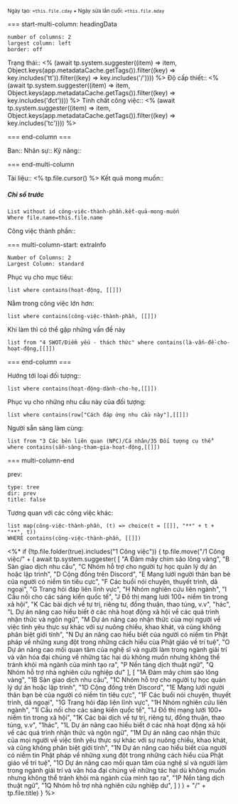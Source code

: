 <sub>Ngày tạo: `=this.file.cday` • Ngày sửa lần cuối: `=this.file.mday`</sub>

=== start-multi-column: headingData
```column-settings  
number of columns: 2
largest column: left
border: off
```

Trạng thái:: <% (await tp.system.suggester((item) => item, Object.keys(app.metadataCache.getTags()).filter((key) => key.includes('tt')).filter((key) => key.includes('/')))) %>
Độ cấp thiết:: <% (await tp.system.suggester((item) => item, Object.keys(app.metadataCache.getTags()).filter((key) => key.includes('đct')))) %>
Tính chất công việc:: <% (await tp.system.suggester((item) => item, Object.keys(app.metadataCache.getTags()).filter((key) => key.includes('tc')))) %>

=== end-column ===

Ban:: 
Nhân sự::
Kỹ năng::

=== end-multi-column

Tài liệu:: <% tp.file.cursor() %>
Kết quả mong muốn:: 
##### Chỉ số trước

```dataview
List without id công-việc-thành-phần.kết-quả-mong-muốn
Where file.name=this.file.name
```
Công việc thành phần:: 

=== multi-column-start: extraInfo
```column-settings
Number of Columns: 2
Largest Column: standard
```

Phục vụ cho mục tiêu:
```dataview
list where contains(hoạt-động, [[]])
```
Nằm trong công việc lớn hơn:
```dataview
list where contains(công-việc-thành-phần, [[]])
```
Khi làm thì có thể gặp những vấn đề này
```dataview
list from "4 SWOT/Điểm yếu - thách thức" where contains(là-vấn-đề-cho-hoạt-động,[[]])
```

=== end-column ===

Hướng tới loại đối tượng::
```dataview
list where contains(hoạt-động-dành-cho-họ,[[]])
```
Phục vụ cho những nhu cầu này của đối tượng:
```dataview
list where contains(row["Cách đáp ứng nhu cầu này"],[[]])
```
Người sẵn sàng làm cùng:
```dataview
list from "3 Các bên liên quan (NPC)/Cá nhân/35 Đối tượng cụ thể" where contains(sẵn-sàng-tham-gia-hoạt-động,[[]])
```

=== multi-column-end

prev:
```breadcrumbs
type: tree
dir: prev
title: false
```

Tương quan với các công việc khác:
```dataview 
list map(công-việc-thành-phần, (t) => choice(t = [[]], "**" + t + "**", t))
WHERE contains(công-việc-thành-phần, [[]])
```

<%* if (!tp.file.folder(true).includes("1 Công việc")) {
	tp.file.move("/1 Công việc/" + (
		await tp.system.suggester(
			[ 
				"A Đám mây chim sáo lông vàng",
				"B Sàn giao dịch nhu cầu",
				"C Nhóm hỗ trợ cho người tự học quản lý dự án hoặc lập trình",
				"D Cộng đồng trên Discord",
				"E Mạng lưới người thân bạn bè của người có niềm tin tiêu cực",
				"F Các buổi nói chuyện, thuyết trình, dã ngoại",
				"G Trang hỏi đáp liên lĩnh vực",
				"H Nhóm nghiên cứu liên ngành",
				"I Cầu nối cho các sáng kiến quốc tế",
				"J Đồ thị mạng lưới 100+ niềm tin trong xã hội",
				"K Các bài dịch về tự trị, riêng tư, đồng thuận, thao túng, v.v",
				"hác",
				"L Dự án nâng cao hiểu biết ở các nhà hoạt động xã hội về các quá trình nhận thức và ngôn ngữ",
				"M Dự án nâng cao nhận thức của mọi người về việc tình yêu thực sự khác với sự nuông chiều, khao khát, và cũng không phân biệt giới tính",
				"N Dự án nâng cao hiểu biết của người có niềm tin Phật pháp về những xung đột trong những cách hiểu của Phật giáo về trí tuệ",
				"O Dự án nâng cao mối quan tâm của nghệ sĩ và người làm trong ngành giải trí và văn hóa đại chúng về những tác hại dù không muốn nhưng không thể tránh khỏi mà ngành của mình tạo ra",
				"P Nền tảng dịch thuật ngữ",
				"Q Nhóm hỗ trợ nhà nghiên cứu nghiệp dư"
			 ],
			[ 
				"1A Đám mây chim sáo lông vàng",
				"1B Sàn giao dịch nhu cầu",
				"1C Nhóm hỗ trợ cho người tự học quản lý dự án hoặc lập trình",
				"1D Cộng đồng trên Discord",
				"1E Mạng lưới người thân bạn bè của người có niềm tin tiêu cực",
				"1F Các buổi nói chuyện, thuyết trình, dã ngoại",
				"1G Trang hỏi đáp liên lĩnh vực",
				"1H Nhóm nghiên cứu liên ngành",
				"1I Cầu nối cho các sáng kiến quốc tế",
				"1J Đồ thị mạng lưới 100+ niềm tin trong xã hội",
				"1K Các bài dịch về tự trị, riêng tư, đồng thuận, thao túng, v.v",
				"1hác",
				"1L Dự án nâng cao hiểu biết ở các nhà hoạt động xã hội về các quá trình nhận thức và ngôn ngữ",
				"1M Dự án nâng cao nhận thức của mọi người về việc tình yêu thực sự khác với sự nuông chiều, khao khát, và cũng không phân biệt giới tính",
				"1N Dự án nâng cao hiểu biết của người có niềm tin Phật pháp về những xung đột trong những cách hiểu của Phật giáo về trí tuệ",
				"1O Dự án nâng cao mối quan tâm của nghệ sĩ và người làm trong ngành giải trí và văn hóa đại chúng về những tác hại dù không muốn nhưng không thể tránh khỏi mà ngành của mình tạo ra",
				"1P Nền tảng dịch thuật ngữ",
				"1Q Nhóm hỗ trợ nhà nghiên cứu nghiệp dư",
			] 
		)
	)  + "/" + tp.file.title)
} %>
